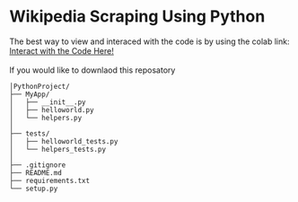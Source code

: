 # Wikipedia Scraping Using Python

The best way to view and interaced with the code is by using the colab link:\
[Interact with the Code Here!](https://colab.research.google.com/github/snufka/PythonProject/blob/main/updated%20_probability.ipynb#scrollTo=VVhqFyo7FQhW) \
\
If you would like to downlaod this reposatory 
```
│PythonProject/
├── MyApp/
│   ├── __init__.py
│   ├── helloworld.py
│   └── helpers.py
│
├── tests/
│   ├── helloworld_tests.py
│   └── helpers_tests.py
│
├── .gitignore
├── README.md
├── requirements.txt
└── setup.py
```
